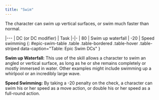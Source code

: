 ```yaml
---
title: "Swim"
---
```

The character can swim up vertical surfaces, or swim much faster than normal.

|---
| DC (or DC modifier) | Task
|-|-
| 80 | Swim up waterfall
| -20 | Speed swimming
{: #epic-swim-table .table .table-bordered .table-hover .table-striped data-caption="Table: Epic Swim DCs" }

**Swim up Waterfall:** This use of the skill allows a character to swim an angled or vertical surface, as long as he or she remains completely or mostly immersed in water. Other examples might include swimming up a whirlpool or an incredibly large wave.

**Speed Swimming:** By taking a -20 penalty on the check, a character can swim his or her speed as a move action, or double his or her speed as a full-round action.
